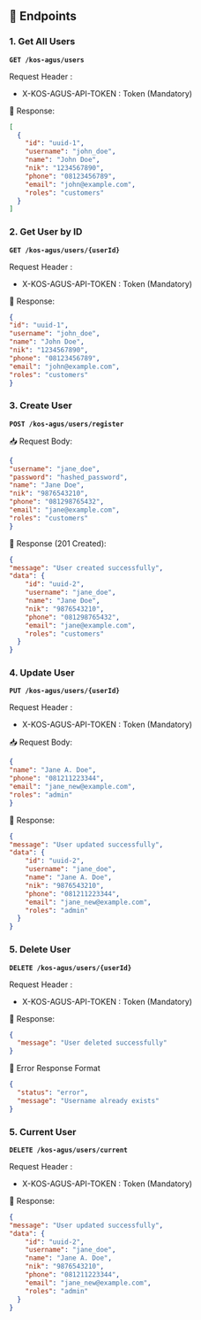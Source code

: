 ## 🔹 Endpoints

### 1. Get All Users
**`GET /kos-agus/users`**

Request Header :

- X-KOS-AGUS-API-TOKEN : Token (Mandatory)

📄 Response:
```json
[
  {
    "id": "uuid-1",
    "username": "john_doe",
    "name": "John Doe",
    "nik": "1234567890",
    "phone": "08123456789",
    "email": "john@example.com",
    "roles": "customers"
  }
]
```

### 2. Get User by ID

**`GET /kos-agus/users/{userId}`**

Request Header :

- X-KOS-AGUS-API-TOKEN : Token (Mandatory)

📄 Response:
```json
{
"id": "uuid-1",
"username": "john_doe",
"name": "John Doe",
"nik": "1234567890",
"phone": "08123456789",
"email": "john@example.com",
"roles": "customers"
}
```

### 3. Create User

**`POST /kos-agus/users/register`**

📥 Request Body:
```json
{
"username": "jane_doe",
"password": "hashed_password",
"name": "Jane Doe",
"nik": "9876543210",
"phone": "081298765432",
"email": "jane@example.com",
"roles": "customers"
}
```
📄 Response (201 Created):
```json
{
"message": "User created successfully",
"data": {
    "id": "uuid-2",
    "username": "jane_doe",
    "name": "Jane Doe",
    "nik": "9876543210",
    "phone": "081298765432",
    "email": "jane@example.com",
    "roles": "customers"
  }
}
```

### 4. Update User

**`PUT /kos-agus/users/{userId}`**

Request Header :

- X-KOS-AGUS-API-TOKEN : Token (Mandatory)

📥 Request Body:

```json
{
"name": "Jane A. Doe",
"phone": "081211223344",
"email": "jane_new@example.com",
"roles": "admin"
}
```

📄 Response:
```json
{
"message": "User updated successfully",
"data": {
    "id": "uuid-2",
    "username": "jane_doe",
    "name": "Jane A. Doe",
    "nik": "9876543210",
    "phone": "081211223344",
    "email": "jane_new@example.com",
    "roles": "admin"
  }
}

```

### 5. Delete User

**`DELETE /kos-agus/users/{userId}`**

Request Header :

- X-KOS-AGUS-API-TOKEN : Token (Mandatory)

📄 Response:

```json
{
  "message": "User deleted successfully"
}
```
🔹 Error Response Format
```json
{
  "status": "error",
  "message": "Username already exists"
}
```

### 5. Current User

**`DELETE /kos-agus/users/current`**

Request Header :

- X-KOS-AGUS-API-TOKEN : Token (Mandatory)

📄 Response:
```json
{
"message": "User updated successfully",
"data": {
    "id": "uuid-2",
    "username": "jane_doe",
    "name": "Jane A. Doe",
    "nik": "9876543210",
    "phone": "081211223344",
    "email": "jane_new@example.com",
    "roles": "admin"
  }
}
```
